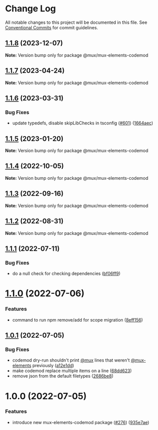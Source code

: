# Change Log

All notable changes to this project will be documented in this file.
See [Conventional Commits](https://conventionalcommits.org) for commit guidelines.

## [1.1.8](https://github.com/muxinc/elements/compare/@mux/mux-elements-codemod@1.1.7...@mux/mux-elements-codemod@1.1.8) (2023-12-07)

**Note:** Version bump only for package @mux/mux-elements-codemod





## [1.1.7](https://github.com/muxinc/elements/compare/@mux/mux-elements-codemod@1.1.6...@mux/mux-elements-codemod@1.1.7) (2023-04-24)

**Note:** Version bump only for package @mux/mux-elements-codemod





## [1.1.6](https://github.com/muxinc/elements/compare/@mux/mux-elements-codemod@1.1.5...@mux/mux-elements-codemod@1.1.6) (2023-03-31)


### Bug Fixes

* update typedefs, disable skipLibChecks in tsconfig ([#601](https://github.com/muxinc/elements/issues/601)) ([1664aec](https://github.com/muxinc/elements/commit/1664aec20e4cf4a59779848b298d4504eef24080))





## [1.1.5](https://github.com/muxinc/elements/compare/@mux/mux-elements-codemod@1.1.4...@mux/mux-elements-codemod@1.1.5) (2023-01-20)

**Note:** Version bump only for package @mux/mux-elements-codemod





## [1.1.4](https://github.com/muxinc/elements/compare/@mux/mux-elements-codemod@1.1.3...@mux/mux-elements-codemod@1.1.4) (2022-10-05)

**Note:** Version bump only for package @mux/mux-elements-codemod

## [1.1.3](https://github.com/muxinc/elements/compare/@mux/mux-elements-codemod@1.1.2...@mux/mux-elements-codemod@1.1.3) (2022-09-16)

**Note:** Version bump only for package @mux/mux-elements-codemod

## [1.1.2](https://github.com/muxinc/elements/compare/@mux/mux-elements-codemod@1.1.1...@mux/mux-elements-codemod@1.1.2) (2022-08-31)

**Note:** Version bump only for package @mux/mux-elements-codemod

## [1.1.1](https://github.com/muxinc/elements/compare/@mux/mux-elements-codemod@1.1.0...@mux/mux-elements-codemod@1.1.1) (2022-07-11)

### Bug Fixes

- do a null check for checking dependencies ([bf06ff9](https://github.com/muxinc/elements/commit/bf06ff9dae2727302d7ba7775fdab5decf214f65))

# [1.1.0](https://github.com/muxinc/elements/compare/@mux/mux-elements-codemod@1.0.1...@mux/mux-elements-codemod@1.1.0) (2022-07-06)

### Features

- command to run npm remove/add for scope migration ([8eff156](https://github.com/muxinc/elements/commit/8eff156dc8797191ba491767068258a0f750ef70))

## [1.0.1](https://github.com/muxinc/elements/compare/@mux/mux-elements-codemod@1.0.0...@mux/mux-elements-codemod@1.0.1) (2022-07-05)

### Bug Fixes

- codemod dry-run shouldn't print [@mux](https://github.com/mux) lines that weren't [@mux-elements](https://github.com/mux-elements) previously ([a12e1dd](https://github.com/muxinc/elements/commit/a12e1dd268bd2437eb1d63e6963c7df673d668b9))
- make codemod replace multiple items on a line ([68dd623](https://github.com/muxinc/elements/commit/68dd6238b88a72bde4bd6d11c034d99a1c33bbc8))
- remove json from the default filetypes ([2686be8](https://github.com/muxinc/elements/commit/2686be8e584070fb6d07d9d278293bb0bf47b0e8))

# 1.0.0 (2022-07-05)

### Features

- introduce new mux-elements-codemod package ([#276](https://github.com/muxinc/elements/issues/276)) ([935e7ae](https://github.com/muxinc/elements/commit/935e7aecbca0892c199674555131751cc1eab117))
